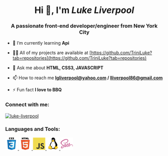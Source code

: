 <h1 align="center">Hi 👋, I'm <strong><em>Luke Liverpool</em></strong></h1>
<h3 align="center">A passionate front-end developer/engineer from New York City</h3>

- 🌱 I’m currently learning **Api**

- 👨‍💻 All of my projects are available at [https://github.com/TriniLuke?tab=repositories](https://github.com/TriniLuke?tab=repositories)

- 💬 Ask me about **HTML, CSS3, JAVASCRIPT**

- 📫 How to reach me **lgliverpool@yahoo.com / lliverpool86@gmail.com**

- ⚡ Fun fact **I love to BBQ**

<h3 align="left">Connect with me:</h3>
<p align="left">
<a href="https://linkedin.com/in/luke-liverpool" target="blank"><img align="center" src="https://raw.githubusercontent.com/rahuldkjain/github-profile-readme-generator/master/src/images/icons/Social/linked-in-alt.svg" alt="luke-liverpool" height="30" width="40" /></a>
</p>

<h3 align="left">Languages and Tools:</h3>
<p align="left"> <a href="https://www.w3schools.com/css/" target="_blank" rel="noreferrer"> <img src="https://raw.githubusercontent.com/devicons/devicon/master/icons/css3/css3-original-wordmark.svg" alt="css3" width="40" height="40"/> </a> <a href="https://www.w3.org/html/" target="_blank" rel="noreferrer"> <img src="https://raw.githubusercontent.com/devicons/devicon/master/icons/html5/html5-original-wordmark.svg" alt="html5" width="40" height="40"/> </a> <a href="https://developer.mozilla.org/en-US/docs/Web/JavaScript" target="_blank" rel="noreferrer"> <img src="https://raw.githubusercontent.com/devicons/devicon/master/icons/javascript/javascript-original.svg" alt="javascript" width="40" height="40"/> </a> <a href="https://www.linux.org/" target="_blank" rel="noreferrer"> <img src="https://raw.githubusercontent.com/devicons/devicon/master/icons/linux/linux-original.svg" alt="linux" width="40" height="40"/> </a> <a href="https://sass-lang.com" target="_blank" rel="noreferrer"> <img src="https://raw.githubusercontent.com/devicons/devicon/master/icons/sass/sass-original.svg" alt="sass" width="40" height="40"/> </a> </p>


